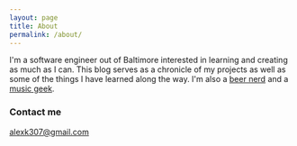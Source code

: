 ```yaml
---
layout: page
title: About
permalink: /about/
---
```


I'm a software engineer out of Baltimore interested in learning and creating as much as I can. This blog serves as a chronicle of my projects as well as some of the things I have learned along the way.
I'm also a <a href="https://untappd.com/user/akahan">beer nerd</a> and a <a href="http://www.last.fm/user/gabbagabbahey38">music geek</a>.

### Contact me

[alexk307@gmail.com](mailto:alexk307@gmail.com)